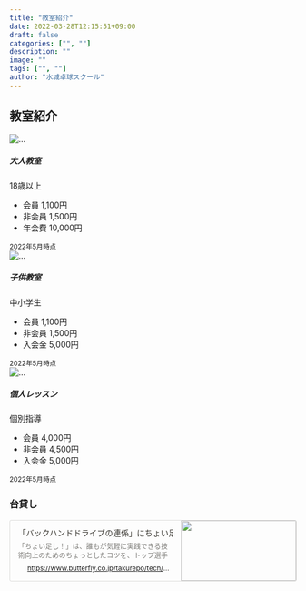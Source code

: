 ```yaml
---
title: "教室紹介"
date: 2022-03-28T12:15:51+09:00
draft: false
categories: ["", ""]
description: ""
image: ""
tags: ["", ""]
author: "水城卓球スクール"
---
```


## 教室紹介

<!-- =======================
Price-1 START -->
<div class="card-group">
    <div class="card">
        <img src="/images/blog/106.jpg" class="card-img-top" alt="...">
        <div class="card-body">
            <h5 class="card-title">大人教室</h5>
            <p class="card-text">18歳以上</p>
            <ul class="list-group list-group-flush">
            <li class="list-group-item">会員 1,100円</li>
            <li class="list-group-item">非会員 1,500円</li>
            <li class="list-group-item">年会費 10,000円</li>
            </ul>
        </div>
        <div class="card-footer">
            <small class="text-muted">2022年5月時点</small>
        </div>
    </div>
    <div class="card">
      <img src="/images/blog/107.jpg" class="card-img-top" alt="...">
        <div class="card-body">
            <h5 class="card-title">子供教室</h5>
            <p class="card-text">中小学生</p>
            <ul class="list-group list-group-flush">
            <li class="list-group-item">会員 1,100円</li>
            <li class="list-group-item">非会員 1,500円</li>
            <li class="list-group-item">入会金 5,000円</li>
            </ul>
        </div>
        <div class="card-footer">
            <small class="text-muted">2022年5月時点</small>
        </div>
    </div>
    <div class="card">
      <img src="/images/blog/103.jpg" class="card-img-top" alt="...">
        <div class="card-body">
            <h5 class="card-title">個人レッスン</h5>
            <p class="card-text">個別指導</p>
            <ul class="list-group list-group-flush">
            <li class="list-group-item">会員 4,000円</li>
            <li class="list-group-item">非会員 4,500円</li>
            <li class="list-group-item">入会金 5,000円</li>
            </ul>
        </div>
        <div class="card-footer">
            <small class="text-muted">2022年5月時点</small>
        </div>
    </div>
  </div>
<!-- =======================
Price-1 END -->

### 台貸し


<a rel="noopener noreferrer" href="https://www.butterfly.co.jp/takurepo/tech/detail/020713.html" style="display: block; color: inherit; text-decoration: none; flex-grow: 1; min-width: 0px;"><div class="notion-focusable" role="button" tabindex="0" style="user-select: none; transition: background 20ms ease-in 0s; cursor: pointer; width: 100%; display: flex; flex-wrap: wrap-reverse; align-items: stretch; text-align: left; overflow: hidden; border: 1px solid rgba(55, 53, 47, 0.16); border-radius: 3px; position: relative; color: inherit; fill: inherit;"><div style="flex: 4 1 180px; padding: 12px 14px 14px; overflow: hidden; text-align: left;"><div style="font-size: 14px; line-height: 20px; color: rgb(55, 53, 47); white-space: nowrap; overflow: hidden; text-overflow: ellipsis; min-height: 24px; margin-bottom: 2px;">「バックハンドドライブの連係」にちょい足し！姿勢と打球点に注目｜卓球レポート</div><div style="font-size: 12px; line-height: 16px; color: rgba(55, 53, 47, 0.65); height: 32px; overflow: hidden;">「ちょい足し！」は、誰もが気軽に実践できる技術向上のためのちょっとしたコツを、トップ選手たちが先生になってピンポイントで教えてくれる企画です。　定番料理がどこにでもある食材や調味料をほんの少し足すことでぐんとおいしくなるように、卓球もちょい足しポイントを実践すればレベルアップ間違いなし！？　今回は、ラリー戦に抜群の強さを誇る ...</div><div style="display: flex; margin-top: 6px;"><img src="/image/https%3A%2F%2Fwww.butterfly.co.jp%2Ftakurepo%2Fassets%2Fimages%2Ffavicon.ico?table=block&amp;id=3155eb2c-dbb2-46d4-a73a-faa4ea7dd646&amp;spaceId=63cb307a-aeef-4e03-9529-a409bed61342&amp;userId=18d52834-952a-41ad-a35a-b3e10ea6e878&amp;cache=v2" style="width: 16px; height: 16px; min-width: 16px; margin-right: 6px;"><div style="font-size: 12px; line-height: 16px; color: rgb(55, 53, 47); white-space: nowrap; overflow: hidden; text-overflow: ellipsis;">https://www.butterfly.co.jp/takurepo/tech/detail/020713.html</div></div></div><div style="flex: 1 1 180px; display: block; position: relative;"><div style="position: absolute; inset: 0px;"><div style="width: 100%; height: 100%;"><img src="/image/https%3A%2F%2Fwww.butterfly.co.jp%2Ftakurepo%2Ftech%2Fitem%2F2203choitaku02-00.jpg?table=block&amp;id=3155eb2c-dbb2-46d4-a73a-faa4ea7dd646&amp;spaceId=63cb307a-aeef-4e03-9529-a409bed61342&amp;width=500&amp;userId=18d52834-952a-41ad-a35a-b3e10ea6e878&amp;cache=v2" style="display: block; object-fit: cover; border-radius: 1px; width: 100%; height: 100%;"></div></div></div></div></a>
